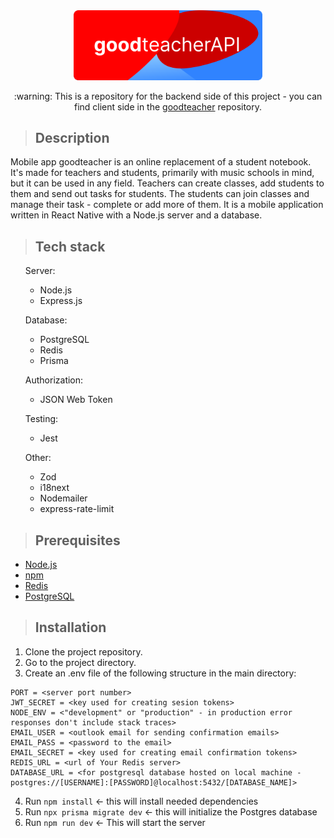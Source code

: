 <div align="center">
  <img src="./readme/banner_api_round.svg" width="60%" height="auto"/>
  <p>:warning: This is a repository for the backend side of this project - you can find client side in the <a href="https://github.com/ukashu/goodteacher">goodteacher</a> repository.</p>
</div>

>## Description
Mobile app goodteacher is an online replacement of a student notebook. It's made for teachers and students, primarily with music schools in mind, but it can be used in any field. Teachers can create classes, add students to them and send out tasks for students. The students can join classes and manage their task - complete or add more of them. It is a mobile application written in React Native with a Node.js server and a database.

>## Tech stack
<ul>
  <p>Server:</p>
    <ul>
      <li>Node.js</li>
      <li>Express.js</li>
    </ul>
  <p>Database:</p>
    <ul>
      <li>PostgreSQL</li>
      <li>Redis</li>
      <li>Prisma</li>
    </ul>
  <p>Authorization:</p>
    <ul>
      <li>JSON Web Token</li>
    </ul>
  <p>Testing:</p>
    <ul>
      <li>Jest</li>
    </ul>
  <p>Other:</p>
    <ul>
      <li>Zod</li>
      <li>i18next</li>
      <li>Nodemailer</li>
      <li>express-rate-limit</li>
    </ul>
</ul>

>## Prerequisites

<ul>
  <li><a href="https://nodejs.org/">Node.js</a></li>
  <li><a href="https://www.npmjs.com/">npm</a></li>
  <li><a href="https://redis.io/">Redis</a></li>
  <li><a href="https://www.postgresql.org/">PostgreSQL</a></li>
</ul>

>## Installation

1. Clone the project repository.
2. Go to the project directory.
3. Create an .env file of the following structure in the main directory:
```
PORT = <server port number>
JWT_SECRET = <key used for creating sesion tokens>
NODE_ENV = <"development" or "production" - in production error responses don't include stack traces>
EMAIL_USER = <outlook email for sending confirmation emails>
EMAIL_PASS = <password to the email>
EMAIL_SECRET = <key used for creating email confirmation tokens>
REDIS_URL = <url of Your Redis server>
DATABASE_URL = <for postgresql database hosted on local machine - postgres://[USERNAME]:[PASSWORD]@localhost:5432/[DATABASE_NAME]>
```
4. Run ```npm install``` <- this will install needed dependencies
5. Run ```npx prisma migrate dev``` <- this will initialize the Postgres database
6. Run ```npm run dev``` <- This will start the server

